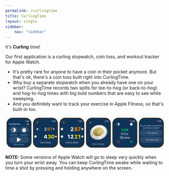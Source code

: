 ```yaml
---
permalink: /curlingtime
title: CurlingTime
layout: single
sidebar:
    nav: "sidebar"
---
```


It's **Curling** time!

Our first application is a curling stopwatch, coin toss, and workout tracker for Apple Watch.

* It's pretty rare for anyone to have a coin in their pocket anymore. But that's ok, there's a coin toss built right into CurlingTime.
* Why buy a separate stopwatch when you already have one on your wrist? CurlingTime records two splits for tee-to-hog (or back-to-hog) and hog-to-hog times with big bold numbers that are easy to see while sweeping.
* And you definitely want to track your exercise in Apple Fitness, so that's built-in too.

![CurlingTime Screenshots](../../assets/Images/CurlingTimeScreenshots.png)

**NOTE:** Some versions of Apple Watch will go to sleep very quickly when you turn your wrist away. You can keep CurlingTime awake while waiting to time a shot by pressing and holding anywhere on the screen.
